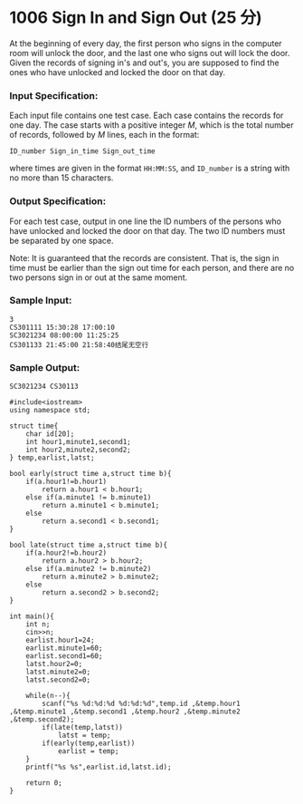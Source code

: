 # 1006 Sign In and Sign Out (25 分)

At the beginning of every day, the first person who signs in the computer room will unlock the door, and the last one who signs out will lock the door. Given the records of signing in's and out's, you are supposed to find the ones who have unlocked and locked the door on that day.

### Input Specification:

Each input file contains one test case. Each case contains the records for one day. The case starts with a positive integer *M*, which is the total number of records, followed by *M* lines, each in the format:

```
ID_number Sign_in_time Sign_out_time
```

where times are given in the format `HH:MM:SS`, and `ID_number` is a string with no more than 15 characters.

### Output Specification:

For each test case, output in one line the ID numbers of the persons who have unlocked and locked the door on that day. The two ID numbers must be separated by one space.

Note: It is guaranteed that the records are consistent. That is, the sign in time must be earlier than the sign out time for each person, and there are no two persons sign in or out at the same moment.

### Sample Input:

```in
3
CS301111 15:30:28 17:00:10
SC3021234 08:00:00 11:25:25
CS301133 21:45:00 21:58:40结尾无空行
```

### Sample Output:

```out
SC3021234 CS30113
```

```
#include<iostream>
using namespace std;

struct time{
    char id[20];
    int hour1,minute1,second1;
    int hour2,minute2,second2;
} temp,earlist,latst;

bool early(struct time a,struct time b){
    if(a.hour1!=b.hour1)
        return a.hour1 < b.hour1;
    else if(a.minute1 != b.minute1)
        return a.minute1 < b.minute1;
    else
    	return a.second1 < b.second1;
}

bool late(struct time a,struct time b){
    if(a.hour2!=b.hour2)
        return a.hour2 > b.hour2;
    else if(a.minute2 != b.minute2)
        return a.minute2 > b.minute2;
    else
    	return a.second2 > b.second2;
}

int main(){
    int n;
    cin>>n;
    earlist.hour1=24;
    earlist.minute1=60;
    earlist.second1=60;
    latst.hour2=0;
    latst.minute2=0;
    latst.second2=0;
 
    while(n--){
        scanf("%s %d:%d:%d %d:%d:%d",temp.id ,&temp.hour1 ,&temp.minute1 ,&temp.second1 ,&temp.hour2 ,&temp.minute2 ,&temp.second2);
        if(late(temp,latst))
            latst = temp;
        if(early(temp,earlist))
            earlist = temp;
    }
    printf("%s %s",earlist.id,latst.id);
  
    return 0;
}
```

